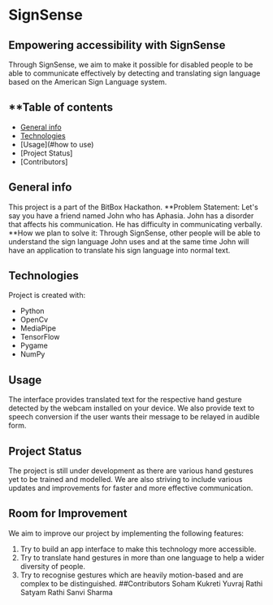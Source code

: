 # SignSense
## Empowering accessibility with SignSense
Through SignSense, we aim to make it possible for disabled people to be able to communicate effectively by detecting and translating sign language based on the American Sign Language system.
## **Table of contents
* [General info](#general-info)
* [Technologies](#technologies)
* [Usage](#how to use)
* [Project Status]
* [Contributors]
## General info
This project is a part of the BitBox Hackathon.
**Problem Statement: 
Let's say you have a friend named John who has Aphasia. John has a disorder that affects his communication. He has difficulty in communicating verbally.
**How we plan to solve it: 
Through SignSense, other people will be able to understand the sign language John uses and at the same time John will have an application to translate his sign language into normal text.
## Technologies
Project is created with:
* Python 
* OpenCv
* MediaPipe
* TensorFlow
* Pygame
* NumPy
## Usage
The interface provides translated text for the respective hand gesture detected by the webcam installed on your device.
We also provide text to speech conversion if the user wants their message to be relayed in audible form.
## Project Status
The project is still under development as there are various hand gestures yet to be trained and modelled.
We are also striving to include various updates and improvements for faster and more effective communication.
## Room for Improvement
We aim to improve our project by implementing the following features:
1. Try to build an app interface to make this technology more accessible.
2. Try to translate hand gestures in more than one language to help a wider diversity of people.
3. Try to recognise gestures which are heavily motion-based and are complex to be distinguished.
##Contributors
Soham Kukreti
Yuvraj Rathi
Satyam Rathi
Sanvi Sharma

